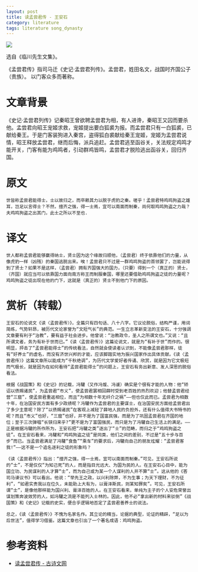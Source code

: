 ```yaml
---
layout: post
title: 读孟尝君传 - 王安石
category: literature
tags: literature song_dynasty
---
```


![](https://cdn.kelu.org/blog/tags/literature.jpg)

选自《临川先生文集》。

《孟尝君传》指司马迁《史记·孟尝君列传》。孟尝君，姓田名文，战国时齐国公子（贵族）。 以门客众多而著称。

# 文章背景

《史记·孟尝君列传》记秦昭王曾欲聘孟尝君为相，有人进谗，秦昭王又囚而要杀他。孟尝君向昭王宠姬求救，宠姬提出要白狐裘为报。而孟尝君只有一白狐裘，已献给秦王。于是门客装狗进入秦宫，盗得狐白裘献给秦王宠姬，宠姬为孟尝君说情，昭王释放孟尝君，继而后悔，派兵追赶。孟尝君逃至函谷关，关法规定鸡鸣才能开关，门客有能为鸡鸣者，引动群鸡皆鸣，孟尝君才脱险逃出函谷关，回归齐国。 

# 原文

    世皆称孟尝君能得士，士以故归之，而卒赖其力以脱于虎豹之秦。嗟乎！孟尝君特鸡鸣狗盗之雄耳，岂足以言得士？不然，擅齐之强，得一士焉，宜可以南面而制秦，尚何取鸡鸣狗盗之力哉？夫鸡鸣狗盗之出其门，此士之所以不至也.

# 译文

    世人都称孟尝君能够赢得纳士，贤士因为这个缘故归顺他，（孟尝君）终于依靠他们的力量，从像虎豹一样（凶残）的秦国逃脱出来。唉！孟尝君只不过是一群鸡鸣狗盗的首领罢了，岂能说得到了贤士？如果不是这样，（孟尝君）拥有齐国强大的国力，（只要）得到一个（真正的）贤士，（齐国）就应当可以依靠国力面向南方称王而制服秦国，哪里还要借助鸡鸣狗盗之徒的力量呢？鸡鸣狗盗之徒出现在他的门下，这就是（真正的）贤士不到他门下的原因。 

# 赏析（转载）

    王安石的论说文《读〈孟尝君传〉》，全篇只有四句话、八十八字。它议论脱俗，结构严谨，用词简练，气势轩昂，被历代文论家誉为“文短气长”的典范。一生立志革新变法的王安石，十分强调文章要有利于“治教”，要有益于社会进步。他曾说：“治教政令，圣人之所谓文也。”又说：“且所谓文者，务为有补于世而已。”《读〈孟尝君传〉》这篇论说文，就是为“有补于世”而作的。很明显，抨击了“孟尝君能得士”的传统看法，自然就会使读者认识到，不能像孟尝君那样，徒有“好养士”的虚名，而没有济世兴邦的才能，应该脚踏实地为振兴国家作出具体贡献。《读〈孟尝君传〉》这篇文章所以能成为“千秋绝调”，为历代文学爱好者传诵、欣赏，就是因为它文极短而气极长，就是因为在如何看待“孟尝君能得士”的问题上，王安石有务出新意、发人深思的脱俗看法。 

    根据《战国策》和《史记》的记载，冯驩（又作冯煖、冯谖）确实是个很有才能的人物：他“矫诏以债赐诸民”，为孟尝君“市义”，使孟尝君罢相回薛时受到老百姓的热烈欢迎；他替孟尝君经营“三窟”，使孟尝君重返相位，而且“为相数十年无纤介之祸”——但也仅此而已。孟尝君为相数十年，在治国安民方面有多少政绩呢？冯驩作为孟尝君的主要谋士，在治国安民方面给孟尝君出了多少主意呢？除了“以债赐诸民”在客观上减轻了薛地人民的负担外，还有什么值得大书特书的呢？而且“市义”也好，“三窟”也好，并不是为了国富民强，而是为了巩固孟尝君在齐国的地位；至于三次弹唱“长铗归来乎?”更不是为了富国强民，而只是为了冯驩自己生活上的满足。——正是根据冯驩的所作所为，王安石把“冯驩之类”逐出了“士”的范畴，而归之于“鸡鸣狗盗之徒”。在王安石看来，冯驩和“鸡鸣狗盗之徒”是同类，他们之间的差别，不过是“五十步与百步”而已。当孟尝君满足了冯驩“食鱼”“乘车”的要求后，冯驩向自己的朋友炫耀：“孟尝君客我!”——这不是一个追名逐利之徒的形象吗？ 
    
    《读〈孟尝君传〉》指出：“擅齐之强，得一士焉，宜可以南面而制秦。”可见，王安石所说的“士”，不是仅仅“为知己死”的人，而是指目光远大、为国为民的人。在王安石心目中，能为国立功、为民谋利的人才算“士”，而为自己或为某一个人谋利的人并不算“士”。这从他的《答司马谏议书》可以看出。他说：“举先王之政，以兴利除弊，不为生事；为天下理财，不为征利”，“如君实责我以在位久，未能助上大有为，以膏泽斯民，则某知罪矣”。可见，王安石所谓“士”，是像他那样能为国兴利、膏泽百姓的人。在王安石看来，单纯为主子的个人安危荣誉出谋划策奔波效劳的人，如冯驩之流是不能列入士林的。因此，他不必“拿出新的材料来驳倒”《战国策》和《史记》记载的史实，便合乎逻辑地否定了孟尝君善养士的说法。　 
    
    总之，《读〈孟尝君传〉》不愧为名家名作。其立论的精当，论据的典型，论证的精辟，“足以为后世法”，值得学习借鉴。这篇文章也引出了一个著名成语：鸡鸣狗盗。

# 参考资料

* [读孟尝君传 - 古诗文网](http://www.gushiwen.org/GuShiWen_9daf21454d.aspx)
